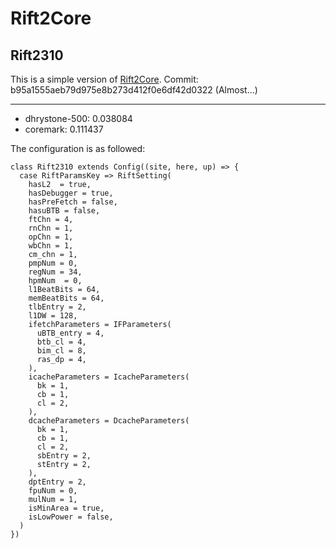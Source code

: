 # Rift2Core

## Rift2310

This is a simple version of [Rift2Core](https://github.com/whutddk/Rift2Core/tree/develop).
Commit: b95a1555aeb79d975e8b273d412f0e6df42d0322 (Almost...)


----------------------------

* dhrystone-500: 0.038084
* coremark: 0.111437

The configuration is as followed:
```
class Rift2310 extends Config((site, here, up) => {
  case RiftParamsKey => RiftSetting(
    hasL2  = true,
    hasDebugger = true,
    hasPreFetch = false,
    hasuBTB = false,
    ftChn = 4,
    rnChn = 1,
    opChn = 1,
    wbChn = 1,
    cm_chn = 1,
    pmpNum = 0,
    regNum = 34,
    hpmNum  = 0,
    l1BeatBits = 64,
    memBeatBits = 64,
    tlbEntry = 2,
    l1DW = 128,
    ifetchParameters = IFParameters(
      uBTB_entry = 4,
      btb_cl = 4,
      bim_cl = 8,
      ras_dp = 4,
    ),
    icacheParameters = IcacheParameters(
      bk = 1,
      cb = 1,
      cl = 2,
    ),
    dcacheParameters = DcacheParameters(
      bk = 1,
      cb = 1,
      cl = 2,
      sbEntry = 2,
      stEntry = 2,
    ),
    dptEntry = 2,
    fpuNum = 0,
    mulNum = 1,
    isMinArea = true,
    isLowPower = false,
  )
})
```



